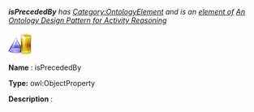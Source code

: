 ___isPrecededBy__ 
 has
 [Category:OntologyElement](../../Category/OntologyElement "Category:OntologyElement") 
 and is an
 [element of](../../Property/ElementOf "Property:ElementOf") 
[An Ontology Design Pattern for Activity Reasoning](../../Submissions/An_Ontology_Design_Pattern_for_Activity_Reasoning "Submissions:An Ontology Design Pattern for Activity Reasoning")_




  





[![ObjectProperty](../images/thumb/c/c3/ObjectProperty.gif/45px-ObjectProperty.gif)](../../Image/ObjectProperty.gif "ObjectProperty")


__Name__ 
 : isPrecededBy
 



__Type:__ 
 owl:ObjectProperty
 



__Description__ 
 :